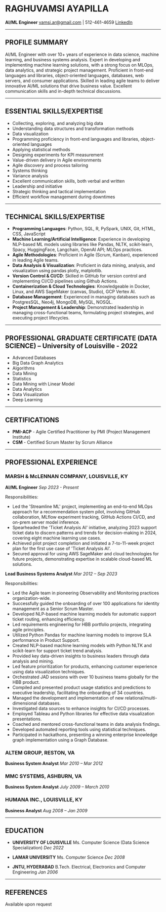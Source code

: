 # RAGHUVAMSI AYAPILLA

**AI/ML Engineer**
vamsi.ar@gmail.com | 512-461-4659
[LinkedIn](https://www.linkedin.com/in/raghu-ayapilla)

---

## PROFILE SUMMARY

AI/ML Engineer with over 10+ years of experience in data science, machine learning, and business systems analysis. Expert in developing and implementing machine learning solutions, with a strong focus on MLOps, data analytics, and strategic project management. Proficient in front-end languages and libraries, object-oriented languages, databases, web servers, and consumer applications. Skilled in leading agile teams to deliver innovative AI/ML solutions that drive business value. Excellent communication skills and in-depth technical discussions.

---

## ESSENTIAL SKILLS/EXPERTISE

- Collecting, exploring, and analyzing big data
- Understanding data structures and transformation methods
- Data visualization
- Programming proficiency in front-end languages and libraries, object-oriented languages
- Applying statistical methods
- Designing experiments for KPI measurement
- Value-driven delivery in Agile environments
- Agile discovery and process tailoring
- Systems thinking
- Variance analysis
- Excellent communication skills, both verbal and written
- Leadership and initiative
- Strategic thinking and tactical implementation
- Efficient workflow management during downtimes

---

## TECHNICAL SKILLS/EXPERTISE

- **Programming Languages**: Python, SQL, R, PySpark, UNIX, Git, HTML, CSS, JavaScript
- **Machine Learning/Artificial Intelligence**: Experience in developing NLP-based ML models using libraries like Pandas, NLTK, scikit-learn, Spacy, HuggingFace, Langchain, OpenAI API; MLOps practices.
- **Agile Methodologies**: Proficient in Agile (Scrum, Kanban), experienced in leading Agile teams.
- **Data Analysis & Visualization**: Proficient in data mining, analysis, and visualization using pandas plotly, matplotlib.
- **Version Control & CI/CD**: Skilled in GitHub for version control and implementing CI/CD pipelines using Github Actions.
- **Containerization & Cloud Technologies**: Knowledgeable in Docker, Linux, and AWS SageMaker (canvas, Studio), GCP Vertex AI.
- **Database Management**: Experienced in managing databases such as PostgresSQL, Neo4j, MongoDB, MySQL, NOSQL.
- **Project Management & Leadership**: Demonstrated leadership in managing cross-functional teams, formulating project strategies, and executing project lifecycles.

---

## PROFESSIONAL GRADUATE CERTIFICATE (DATA SCIENCE) – University of Louisville - 2022

- Advanced Databases
- Big Data Graph Analytics
- Algorithms
- Data Mining
- Statistics
- Data Mining with Linear Model
- Data Analytics
- Data Visualization
- Deep Learning

---

## CERTIFICATIONS

- **PMI-ACP** - Agile Certified Practitioner by PMI (Project Management Institute)
- **CSM** - Certified Scrum Master by Scrum Alliance

---

## PROFESSIONAL EXPERIENCE

### MARSH & McLENNAN COMPANY, LOUISVILLE, KY

**AI/ML Engineer**
_Sep 2023 - Present_

Responsibilities:

- Led the 'Streamline ML' project, implementing an end-to-end MLOps approach for a recommendation system pilot, involving GitHub collaboration, MLflow experiment tracking, GitHub Actions CI/CD, and on-prem server model inference.
- Spearheaded the 'Ticket Analysis AI' initiative, analyzing 2023 support ticket data to discern patterns and trends for decision-making in 2024, covering eight machine learning use cases.
- Achieved pilot project completion and initiated a 7-to-11-week project plan for the first use case of 'Ticket Analysis AI'.
- Secured approval for using AWS SageMaker and cloud technologies for future projects, demonstrating expertise in scalable cloud-based ML solutions.

**Lead Business Systems Analyst**
_Mar 2012 – Sep 2023_

Responsibilities:

- Led the Agile team in pioneering Observability and Monitoring practices organization-wide.
- Successfully guided the onboarding of over 100 applications for identity management as a Senior Scrum Master.
- Developed NLP-based machine learning models for automatic support ticket routing, enhancing efficiency.
- Led requirements engineering for HBB portfolio projects, integrating agile principles.
- Utilized Python Pandas for machine learning models to improve SLA performance in Product Support.
- Created NLP-based machine learning models with Python NLTK and scikit-learn for support ticket trend analysis.
- Provided key data-driven insights to business leaders through data analysis and mining.
- Led feature prioritization for products, enhancing customer experience using data visualization techniques.
- Orchestrated JAD sessions with over 10 business teams globally for the HBB product.
- Compiled and presented product usage statistics and predictions to executive leadership, facilitating the onboarding of 34 countries.
- Managed the development and implementation of new relational/multi-dimensional databases.
- Investigated data sources to enhance insights for CI/CD processes.
- Employed Tableau and Python libraries for effective data visualization presentations.
- Coached and mentored cross-functional teams in data analysis findings.
- Developed automated reporting tools using statistical techniques.
- Participated in hackathons, presenting a winning enterprise knowledge graph implementation using a Graph Database.

### ALTEM GROUP, RESTON, VA

**Business System Analyst**
_Mar 2010 – Mar 2012_

### MMC SYSTEMS, ASHBURN, VA

**Business System Analyst**
_July 2009 – March 2010_

### HUMANA INC., LOUISVILLE, KY

**Business Analyst**
_Aug 2008 – Jan 2009_

---

## EDUCATION

- **UNIVERSITY OF LOUISVILLE**
  Ms. Computer Science (Data Science Specialization)
  _Dec 2022_

- **LAMAR UNIVERSITY**
  Ms. Computer Science
  _Dec 2008_

- **JNTU, HYDERABAD**
  B.Tech. Electrical, Electronics and Computer Engineering
  _Jan 2006_

---

## REFERENCES

Available upon request